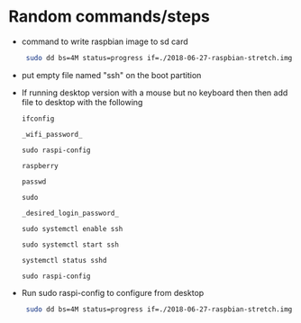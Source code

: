 # Random commands/steps

* command to write raspbian image to sd card
   ```bash
    sudo dd bs=4M status=progress if=./2018-06-27-raspbian-stretch.img of=/dev/sdb
    ```
* put empty file named "ssh" on the boot partition

* If running desktop version with a mouse but no keyboard then then add file to desktop with the following
   ```
  ifconfig

  _wifi_password_

  sudo raspi-config

  raspberry

  passwd

  sudo 

  _desired_login_password_

  sudo systemctl enable ssh
  
  sudo systemctl start ssh

  systemctl status sshd

  sudo raspi-config
 
   ```
* Run sudo raspi-config to configure from desktop 
   ```bash
    sudo dd bs=4M status=progress if=./2018-06-27-raspbian-stretch.img of=/dev/sdb
    ```
 
